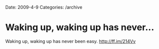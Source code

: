 Date: 2009-4-9
Categories: /archive

# Waking up, waking up has never...

Waking up, waking up has never been easy. <a href="http://ff.im/214Vv" rel="nofollow">http://ff.im/214Vv</a>
